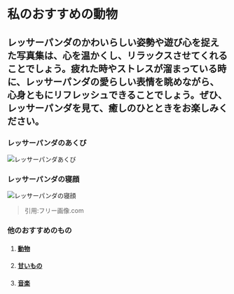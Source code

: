 # 私のおすすめの動物

## レッサーパンダのかわいらしい姿勢や遊び心を捉えた写真集は、心を温かくし、リラックスさせてくれることでしょう。疲れた時やストレスが溜まっている時に、レッサーパンダの愛らしい表情を眺めながら、心身ともにリフレッシュできることでしょう。ぜひ、レッサーパンダを見て、癒しのひとときをお楽しみください。

### レッサーパンダのあくび
![レッサーパンダあくび](./img/adpDSC_7506.jpg)

### レッサーパンダの寝顔
![レッサーパンダの寝顔](./img/adpDSC_7210.jpg)

> 引用:フリー画像.com

### 他のおすすめのもの

1. #### [動物](./animal.md)

2. #### [甘いもの](./cooking.md)

3. #### [音楽](./music.md)
